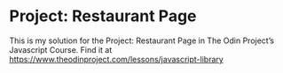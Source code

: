 # Project: Restaurant Page

This is my solution for the Project: Restaurant Page in The Odin Project’s Javascript Course. Find it at https://www.theodinproject.com/lessons/javascript-library
